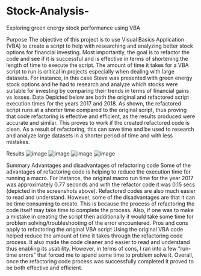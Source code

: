 # Stock-Analysis-
Exploring green energy stock performance using VBA

Purpose
The objective of this project is to use Visual Basics Application (VBA) to create a script to help with researching and analyzing better stock options for financial investing. Most importantly, the goal is to refactor the code and see if it is successful and is effective in terms of shortening the length of time to execute the script. The amount of time it takes for a VBA script to run is critical in projects especially when dealing with large datasets. For instance, in this case Steve was presented with green energy stock options and he had to research and analyze which stocks were suitable for investing by comparing their trends in terms of financial gains vs losses. 
Data
Depicted below are both the original and refactored script execution times for the years 2017 and 2018. As shown, the refactored script runs at a shorter time compared to the original script, thus proving that code refactoring is effective and efficient, as the results produced were accurate and similar. This proves to work if the created refactored code is clean. As a result of refactoring, this can save time and be used to research and analyze large datasets in a shorter period of time and with less mistakes. 

Results
![image](https://user-images.githubusercontent.com/89875689/136295652-18639096-5247-4d1a-9feb-766a5d2067d9.png)
![image](https://user-images.githubusercontent.com/89875689/136295672-5f17b591-c6ab-4e10-935d-41ee1a95633d.png)
![image](https://user-images.githubusercontent.com/89875689/136295685-a14e95ec-6b23-4238-84e5-494e411cbdb5.png)
![image](https://user-images.githubusercontent.com/89875689/136295693-c33eafef-4699-43ad-9c24-a4e7acd161ed.png)

  
  
Summary
Advantages and disadvantages of refactoring code
Some of the advantages of refactoring code is helping to reduce the execution time for running a macro. For instance, the original macro run time for the year 2017 was approximately 0.77 seconds and with the refactor code it was 0.15 secs (depicted in the screenshots above). Refactored codes are also much easier to read and understand. However, some of the disadvantages are that it can be time consuming to create. This is because the process of refactoring the code itself may take time to complete the process. Also, if one was to make a mistake in creating the script then additionally it would take some time for problem solving/troubleshooting of the error encountered.
Pros and cons apply to refactoring the original VBA script
Using the original VBA code helped reduce the amount of time it takes through the refactoring code process. It also made the code cleaner and easier to read and understand thus enabling its usability. However, in terms of cons, I ran into a few “run-time errors” that forced me to spend some time to problem solve it. Overall, once the refactoring code process was successfully completed it proved to be both effective and efficient.
